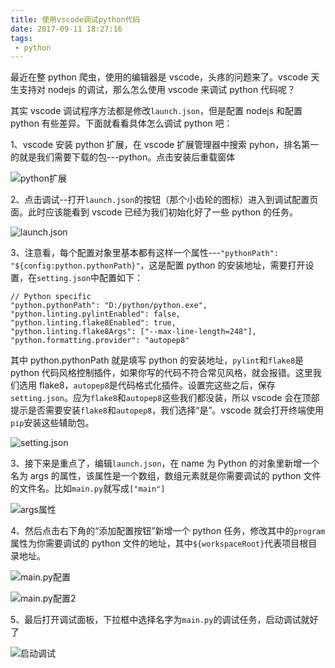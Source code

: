 ```yaml
---
title: 使用vscode调试python代码
date: 2017-09-11 18:27:16
tags:
 - python
---
```


最近在整 python 爬虫，使用的编辑器是 vscode，头疼的问题来了。vscode 天生支持对 nodejs 的调试，那么怎么使用 vscode 来调试 python 代码呢？

其实 vscode 调试程序方法都是修改`launch.json`，但是配置 nodejs 和配置 python 有些差异。下面就看看具体怎么调试 python 吧：

1、vscode 安装 python 扩展，在 vscode 扩展管理器中搜索 pyhon，排名第一的就是我们需要下载的包---python。点击安装后重载窗体

![python扩展](https://file.lantingshucheng.com/blog/post20170911_01.png/default)

2、点击调试--打开`launch.json`的按钮（那个小齿轮的图标）进入到调试配置页面。此时应该能看到 vscode 已经为我们初始化好了一些 python 的任务。

![launch.json](https://file.lantingshucheng.com/blog/post20170911_02.png/default)

3、注意看，每个配置对象里基本都有这样一个属性---`"pythonPath": "${config:python.pythonPath}"`，这是配置 python 的安装地址，需要打开设置，在`setting.json`中配置如下：

```
// Python specific
"python.pythonPath": "D:/python/python.exe",
"python.linting.pylintEnabled": false,
"python.linting.flake8Enabled": true,
"python.linting.flake8Args": ["--max-line-length=248"],
"python.formatting.provider": "autopep8"
```

其中 python.pythonPath 就是填写 python 的安装地址，`pylint`和`flake8`是 python 代码风格控制插件，如果你写的代码不符合常见风格，就会报错。这里我们选用 flake8，`autopep8`是代码格式化插件。设置完这些之后，保存`setting.json`。应为`flake8`和`autopep8`这些我们都没装，所以 vscode 会在顶部提示是否需要安装`flake8`和`autopep8`，我们选择“是”。vscode 就会打开终端使用`pip`安装这些辅助包。

![setting.json](https://file.lantingshucheng.com/blog/post20170911_03.png/default)

3、接下来是重点了，编辑`launch.json`，在 name 为 Python 的对象里新增一个名为 args 的属性，该属性是一个数组，数组元素就是你需要调试的 python 文件的文件名。比如`main.py`就写成`["main"]`

![args属性](https://file.lantingshucheng.com/blog/post20170911_04.png/default)

4、然后点击右下角的“添加配置按钮”新增一个 python 任务，修改其中的`program`属性为你需要调试的 python 文件的地址，其中`${workspaceRoot}`代表项目根目录地址。

![main.py配置](https://file.lantingshucheng.com/blog/post20170911_05.png/default)

![main.py配置2](https://file.lantingshucheng.com/blog/post20170911_06.png/default)

5、最后打开调试面板，下拉框中选择名字为`main.py`的调试任务，启动调试就好了

![启动调试](https://file.lantingshucheng.com/blog/post20170911_07.png/default)
